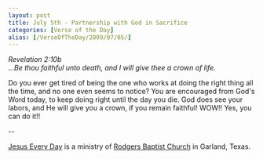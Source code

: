 ```yaml
---
layout: post
title: July 5th - Partnership with God in Sacrifice
categories: [Verse of the Day]
alias: [/VerseOfTheDay/2009/07/05/]
---
```


_Revelation 2:10b  
...Be thou faithful unto death, and I will give thee a crown of
life._

Do you ever get tired of being the one who works at doing the right
thing all the time, and no one even seems to notice? You are
encouraged from God's Word today, to keep doing right until the day
you die. God does see your labors, and He will give you a crown, if
you remain faithful! WOW!! Yes, you can do it!!

 --

<a href=http://jesuseveryday.net>Jesus Every Day</a> is a ministry of <a href=http://rodgersbaptist.net>Rodgers Baptist Church</a> in Garland, Texas.
